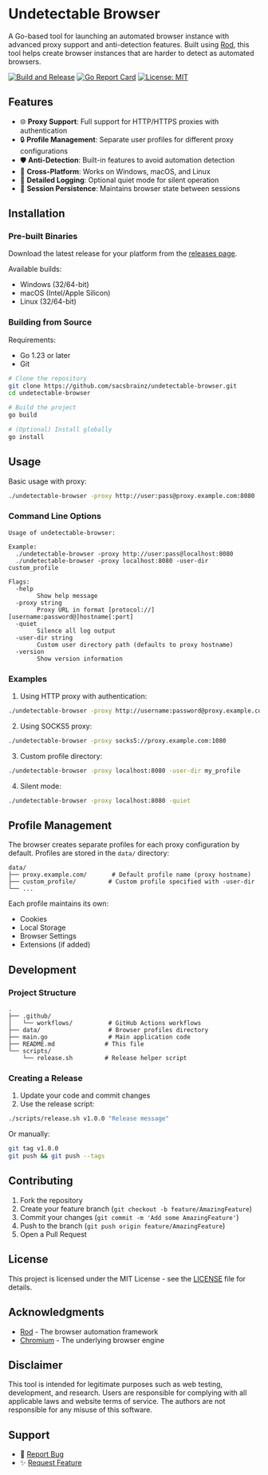 # Undetectable Browser

A Go-based tool for launching an automated browser instance with advanced proxy support and anti-detection features. Built using [Rod](https://go-rod.github.io/), this tool helps create browser instances that are harder to detect as automated browsers.

[![Build and Release](https://github.com/sacsbrainz/undetectable-browser/actions/workflows/release.yml/badge.svg)](https://github.com/sacsbrainz/undetectable-browser/actions/workflows/release.yml)
[![Go Report Card](https://goreportcard.com/badge/github.com/sacsbrainz/undetectable-browser)](https://goreportcard.com/report/github.com/sacsbrainz/undetectable-browser)
[![License: MIT](https://img.shields.io/badge/License-MIT-yellow.svg)](https://opensource.org/licenses/MIT)

## Features

- 🌐 **Proxy Support**: Full support for HTTP/HTTPS proxies with authentication
- 🔒 **Profile Management**: Separate user profiles for different proxy configurations
- 🛡️ **Anti-Detection**: Built-in features to avoid automation detection
- 🚀 **Cross-Platform**: Works on Windows, macOS, and Linux
- 📝 **Detailed Logging**: Optional quiet mode for silent operation
- 🔄 **Session Persistence**: Maintains browser state between sessions

## Installation

### Pre-built Binaries

Download the latest release for your platform from the [releases page](https://github.com/sacsbrainz/undetectable-browser/releases).

Available builds:

- Windows (32/64-bit)
- macOS (Intel/Apple Silicon)
- Linux (32/64-bit)

### Building from Source

Requirements:

- Go 1.23 or later
- Git

```bash
# Clone the repository
git clone https://github.com/sacsbrainz/undetectable-browser.git
cd undetectable-browser

# Build the project
go build

# (Optional) Install globally
go install
```

## Usage

Basic usage with proxy:

```bash
./undetectable-browser -proxy http://user:pass@proxy.example.com:8080
```

### Command Line Options

```
Usage of undetectable-browser:

Example:
  ./undetectable-browser -proxy http://user:pass@localhost:8080
  ./undetectable-browser -proxy localhost:8080 -user-dir custom_profile

Flags:
  -help
        Show help message
  -proxy string
        Proxy URL in format [protocol://][username:password@]hostname[:port]
  -quiet
        Silence all log output
  -user-dir string
        Custom user directory path (defaults to proxy hostname)
  -version
        Show version information
```

### Examples

1. Using HTTP proxy with authentication:

```bash
./undetectable-browser -proxy http://username:password@proxy.example.com:8080
```

2. Using SOCKS5 proxy:

```bash
./undetectable-browser -proxy socks5://proxy.example.com:1080
```

3. Custom profile directory:

```bash
./undetectable-browser -proxy localhost:8080 -user-dir my_profile
```

4. Silent mode:

```bash
./undetectable-browser -proxy localhost:8080 -quiet
```

## Profile Management

The browser creates separate profiles for each proxy configuration by default. Profiles are stored in the `data/` directory:

```
data/
├── proxy.example.com/       # Default profile name (proxy hostname)
├── custom_profile/         # Custom profile specified with -user-dir
└── ...
```

Each profile maintains its own:

- Cookies
- Local Storage
- Browser Settings
- Extensions (if added)

## Development

### Project Structure

```
.
├── .github/
│   └── workflows/          # GitHub Actions workflows
├── data/                   # Browser profiles directory
├── main.go                 # Main application code
├── README.md              # This file
└── scripts/
    └── release.sh         # Release helper script
```

### Creating a Release

1. Update your code and commit changes
2. Use the release script:

```bash
./scripts/release.sh v1.0.0 "Release message"
```

Or manually:

```bash
git tag v1.0.0
git push && git push --tags
```

## Contributing

1. Fork the repository
2. Create your feature branch (`git checkout -b feature/AmazingFeature`)
3. Commit your changes (`git commit -m 'Add some AmazingFeature'`)
4. Push to the branch (`git push origin feature/AmazingFeature`)
5. Open a Pull Request

## License

This project is licensed under the MIT License - see the [LICENSE](LICENSE) file for details.

## Acknowledgments

- [Rod](https://go-rod.github.io/) - The browser automation framework
- [Chromium](https://www.chromium.org/) - The underlying browser engine

## Disclaimer

This tool is intended for legitimate purposes such as web testing, development, and research. Users are responsible for complying with all applicable laws and website terms of service. The authors are not responsible for any misuse of this software.

## Support

- 🐛 [Report Bug](https://github.com/sacsbrainz/undetectable-browser/issues)
- ✨ [Request Feature](https://github.com/sacsbrainz/undetectable-browser/issues)
